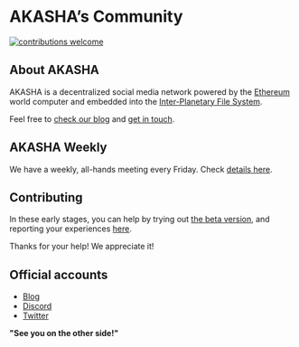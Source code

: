# AKASHA’s Community
[![contributions welcome](https://img.shields.io/badge/contributions-welcome-brightgreen.svg?style=flat)](https://github.com/dwyl/esta/issues)   

## About AKASHA
AKASHA is a decentralized social media network powered by the [Ethereum](https://www.ethereum.org/) world computer and embedded into the [Inter-Planetary File System](https://ipfs.io/).

Feel free to [check our blog](https://blog.akasha.world/) and [get in touch](https://akasha.world/#contact).  

## AKASHA Weekly

We have a weekly, all-hands meeting every Friday. Check [details here](https://github.com/AkashaProject/Community/blob/master/AKASHA-weekly.md).

## Contributing

In these early stages, you can help by trying out [the beta version](https://beta.akasha.world/), and reporting your experiences [here](https://github.com/AkashaProject/dapp/issues).    

Thanks for your help! We appreciate it!

## Official accounts
* [Blog](https://blog.akasha.world/)
* [Discord](https://discord.gg/JqqKasJ)
* [Twitter](https://twitter.com/akashaproject)  

**"See you on the other side!"**
